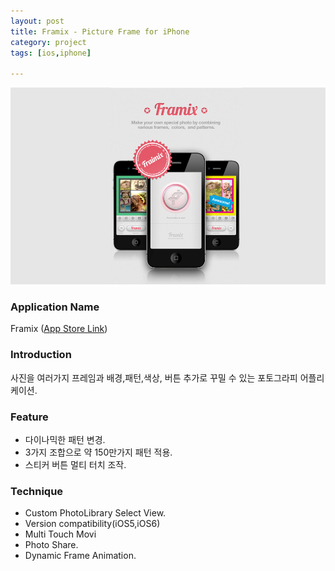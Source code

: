 ```yaml
---
layout: post
title: Framix - Picture Frame for iPhone
category: project
tags: [ios,iphone]

---
```

![Framix](/images/project/framix_01.png)

### Application Name

Framix ([App Store Link](https://itunes.apple.com/us/app/framix-pro-pic-frame-for-iphone/id569943725?mt=8))


### Introduction

사진을 여러가지 프레임과 배경,패턴,색상, 버튼 추가로 꾸밀 수 있는 포토그라피 어플리케이션.


### Feature

* 다이나믹한 패턴 변경.
* 3가지 조합으로 약 150만가지 패턴 적용. 
* 스티커 버튼 멀티 터치 조작.


### Technique
* Custom PhotoLibrary Select View.
* Version compatibility(iOS5,iOS6)
* Multi Touch Movi
* Photo Share.
* Dynamic Frame Animation.